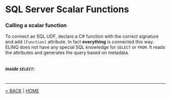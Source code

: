 # SQL Server Scalar Functions

### Calling a scalar function

To connect an SQL UDF, declare a C# function with the correct signature and add `[Function]` attribute. In fact **everything** is connected this way. ELINQ does not have any special SQL knowledge for `SELECT` or `FROM`. It reads the attributes and generates the query based on metadata.

```cs --project ../../SqlServerTutorial/SqlServerTutorial.csproj --source-file ../../SqlServerTutorial/Advanced/ScalarUDF.cs --region CallScalarUDF
```

##### inside `SELECT`:

```cs --project ../../SqlServerTutorial/SqlServerTutorial.csproj --source-file ../../SqlServerTutorial/Advanced/ScalarUDF.cs --region T1
```

---

[< BACK](UDF.md) | [HOME](/)
